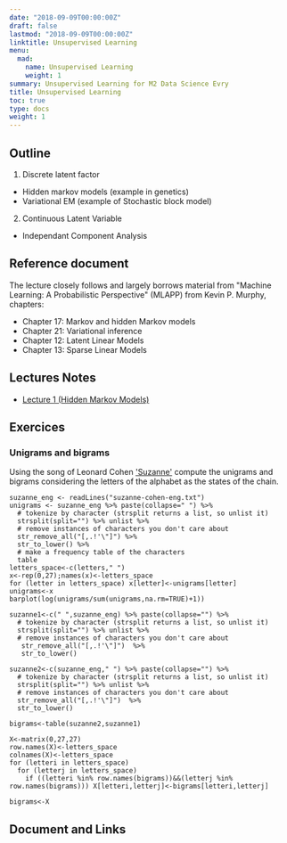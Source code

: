 ```yaml
---
date: "2018-09-09T00:00:00Z"
draft: false
lastmod: "2018-09-09T00:00:00Z"
linktitle: Unsupervised Learning
menu:
  mad:
    name: Unsupervised Learning
    weight: 1
summary: Unsupervised Learning for M2 Data Science Evry
title: Unsupervised Learning 
toc: true
type: docs
weight: 1
---
```



## Outline

1. Discrete latent factor 
  - Hidden markov models (example in genetics)
  - Variational EM (example of Stochastic block model)
2.  Continuous Latent Variable 
  - Independant Component Analysis


## Reference document
The lecture closely follows and largely borrows material from 
"Machine Learning: A Probabilistic Perspective" (MLAPP) from
Kevin P. Murphy, chapters:

  - Chapter 17: Markov and hidden Markov models
  - Chapter 21: Variational inference
  - Chapter 12:  Latent Linear Models
  - Chapter 13: Sparse Linear Models


## Lectures Notes

  - [Lecture 1 (Hidden Markov Models)](media/unsupervised-M2-data-science.pdf)  


## Exercices

### Unigrams and bigrams

Using the song of Leonard Cohen ['Suzanne'](media/suzanne-cohen-eng.txt) compute the unigrams  and bigrams considering the letters of the alphabet as the states of the chain. 

```{r}
suzanne_eng <- readLines("suzanne-cohen-eng.txt")
unigrams <- suzanne_eng %>% paste(collapse=" ") %>% 
  # tokenize by character (strsplit returns a list, so unlist it)
  strsplit(split="") %>% unlist %>% 
  # remove instances of characters you don't care about
  str_remove_all("[,.!'\"]") %>% 
  str_to_lower() %>%
  # make a frequency table of the characters
  table 
letters_space<-c(letters," ")
x<-rep(0,27);names(x)<-letters_space
for (letter in letters_space) x[letter]<-unigrams[letter]
unigrams<-x
barplot(log(unigrams/sum(unigrams,na.rm=TRUE)+1))
```
```{r}
suzanne1<-c(" ",suzanne_eng) %>% paste(collapse="") %>% 
  # tokenize by character (strsplit returns a list, so unlist it)
  strsplit(split="") %>% unlist %>% 
  # remove instances of characters you don't care about
   str_remove_all("[,.!'\"]")  %>% 
   str_to_lower()

suzanne2<-c(suzanne_eng," ") %>% paste(collapse="") %>% 
  # tokenize by character (strsplit returns a list, so unlist it)
  strsplit(split="") %>% unlist %>% 
  # remove instances of characters you don't care about
  str_remove_all("[,.!'\"]")  %>% 
  str_to_lower()

bigrams<-table(suzanne2,suzanne1)

X<-matrix(0,27,27)
row.names(X)<-letters_space
colnames(X)<-letters_space
for (letteri in letters_space)
  for (letterj in letters_space)
    if ((letteri %in% row.names(bigrams))&&(letterj %in% row.names(bigrams))) X[letteri,letterj]<-bigrams[letteri,letterj]

bigrams<-X
```


  

## Document and Links
